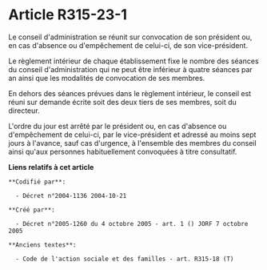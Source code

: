 # Article R315-23-1

Le conseil d'administration se réunit sur convocation de son président ou, en cas d'absence ou d'empêchement de celui-ci, de
son vice-président.

Le règlement intérieur de chaque établissement fixe le nombre des séances du conseil d'administration qui ne peut être
inférieur à quatre séances par an ainsi que les modalités de convocation de ses membres.

En dehors des séances prévues dans le règlement intérieur, le conseil est réuni sur demande écrite soit des deux tiers de ses
membres, soit du directeur.

L'ordre du jour est arrêté par le président ou, en cas d'absence ou d'empêchement de celui-ci, par le vice-président et
adressé au moins sept jours à l'avance, sauf cas d'urgence, à l'ensemble des membres du conseil ainsi qu'aux personnes
habituellement convoquées à titre consultatif.

**Liens relatifs à cet article**

	**Codifié par**:

	  - Décret n°2004-1136 2004-10-21

	**Créé par**:

	  - Décret n°2005-1260 du 4 octobre 2005 - art. 1 () JORF 7 octobre 2005

	**Anciens textes**:

	  - Code de l'action sociale et des familles - art. R315-18 (T)
